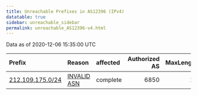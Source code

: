```yaml
---
title: Unreachable Prefixes in AS12396 (IPv4)
datatable: true
sidebar: unreachable_sidebar
permalink: unreachable_AS12396-v4.html
---
```


Data as of 2020-12-06 15:35:00 UTC


<div class="datatable-begin"></div>

| Prefix                                                     | Reason                                                                                                  | affected   |   Authorized AS |   MaxLength | Anchor                                         |   unreachable /24s |
|:-----------------------------------------------------------|:--------------------------------------------------------------------------------------------------------|:-----------|----------------:|------------:|:-----------------------------------------------|-------------------:|
| [212.109.175.0/24](https://stat.ripe.net/212.109.175.0/24) | [INVALID ASN](https://rpki-validator.ripe.net/announcement-preview?asn=AS12396&prefix=212.109.175.0/24) | complete   |            6850 |          24 | [RIPE](unreachable_RIPE_NCC_RPKI_Root-v4.html) |                  1 |

<div class="datatable-end"></div>